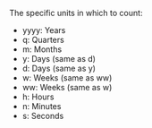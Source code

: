 The specific units in which to count:

- yyyy: Years
- q: Quarters
- m: Months
- y: Days (same as d)
- d: Days (same as y)
- w: Weeks (same as ww)
- ww: Weeks (same as w)
- h: Hours
- n: Minutes
- s: Seconds
